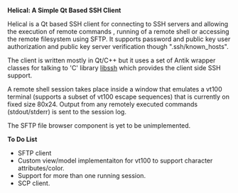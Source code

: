 **Helical: A Simple Qt Based SSH Client**

Helical is a Qt based SSH client for connecting to SSH servers and allowing the execution of remote commands , running of a remote shell or accessing the remote filesystem using SFTP. It supports password and public key user authorization and public key server verification though ".ssh/known_hosts".

The client is written mostly in Qt/C++ but it uses a set of Antik wrapper classes for talking to 'C' library [libssh](https://www.libssh.org/)  which provides the client side SSH support.

A remote shell session takes place inside a window that emulates a vt100 terminal (supports a subset of vt100 escape sequences) that is currently on fixed size 80x24. Output from any remotely executed commands (stdout/stderr) is sent to the session log.

The SFTP file browser component is yet to be unimplemented.

**To Do List**

- SFTP client
- Custom view/model implementaiton for vt100 to support character attributes/color.
- Support for more than one running session.
- SCP client.